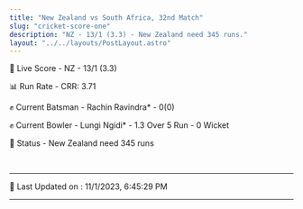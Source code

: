 ```yaml
---
title: "New Zealand vs South Africa, 32nd Match"
slug: "cricket-score-one"
description: "NZ - 13/1 (3.3) - New Zealand need 345 runs."
layout: "../../layouts/PostLayout.astro"
---
```


🔴 Live Score - NZ - 13/1 (3.3)  

📊 Run Rate - CRR: 3.71  

✊ Current Batsman - Rachin Ravindra* - 0(0)  

✊ Current Bowler - Lungi Ngidi* - 1.3 Over 5 Run - 0 Wicket  

📑 Status - New Zealand need 345 runs

<br />

***

📝 Last Updated on : 11/1/2023, 6:45:29 PM

***

